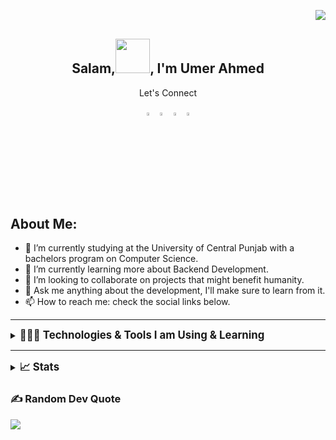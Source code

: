 <img align="right" src="https://visitor-badge.glitch.me/badge?page_id=umerahmedsabri.umerahmedsabri" /><br/>

<h2 align="center"> Salam,<img src="https://github.com/mitul3737/mitul3737/blob/main/Wave.gif" height="55px" width="55px">, I'm Umer Ahmed</h2>

<div align="center" id='let-connect'>
 <p>Let's Connect</p>
 <a href="https://www.linkedin.com/in/umerahmedsabri/"><img src="https://img.icons8.com/color/48/000000/linkedin.png" width="3.5%"/></a>
 <a href="https://www.facebook.com/umerahmedsabri/"><img src="https://img.icons8.com/fluent/48/000000/facebook-new.png" width="3.5%"/></a>
 <a href="https://www.instagram.com/umerahmedsabri/"><img src="https://img.icons8.com/fluent/48/000000/instagram-new.png" width="3.5%"/></a>
 <a href="mailto:umerahmed996@gmail.com"> <img src="https://img.icons8.com/fluent/48/000000/gmail.png" width="3.5%"/></a>
</div>

## About Me:
- 🔭 I’m currently studying at the University of Central Punjab with a bachelors program on Computer Science.<br>
- 🌱 I’m currently learning more about Backend Development.<br>
- 👯 I’m looking to collaborate on projects that might benefit humanity.<br>
- 💬 Ask me anything about the development, I'll make sure to learn from it.<br>
- 📫 How to reach me: check the social links below.

---

<details>
<summary><big><strong>👨🏻‍💻 Technologies & Tools I am Using & Learning</strong></big></summary>

#### Programming Languages

![C++](https://img.shields.io/badge/c++-%2300599C.svg?style=for-the-badge&logo=c%2B%2B&logoColor=white) ![C#](https://img.shields.io/badge/c%23-%23239120.svg?style=for-the-badge&logo=c-sharp&logoColor=white) ![Java](https://img.shields.io/badge/java-%23ED8B00.svg?style=for-the-badge&logo=java&logoColor=white) ![Python](https://img.shields.io/badge/python-3670A0?style=for-the-badge&logo=python&logoColor=ffdd54)

#### Frameworks & Libraries

![.Net](https://img.shields.io/badge/.NET-5C2D91?style=for-the-badge&logo=.net&logoColor=white)

#### Databases

![MySQL](https://img.shields.io/badge/mysql-%2300f.svg?style=for-the-badge&logo=mysql&logoColor=white&color=black) ![MicrosoftSQLServer](https://img.shields.io/badge/Microsoft%20SQL%20Sever-CC2927?style=for-the-badge&logo=microsoft%20sql%20server&logoColor=white)

#### Version Control

![Git](https://img.shields.io/badge/git-%23F05033.svg?style=for-the-badge&logo=git&logoColor=white) ![GitHub](https://img.shields.io/badge/github-%23121011.svg?style=for-the-badge&logo=github&logoColor=white)

#### IDEs/Editors
  
![Visual Studio Code](https://img.shields.io/badge/VisualStudioCode-0078d7.svg?style=for-the-badge&logo=visual-studio-code&logoColor=white) ![Visual Studio](https://img.shields.io/badge/VisualStudio-5C2D91.svg?style=for-the-badge&logo=visual-studio&logoColor=white)

#### Operating System
 
![Windows 10](https://img.shields.io/badge/Windows-0078D6?style=for-the-badge&logo=windows&logoColor=white)&nbsp;![Ubuntu](https://img.shields.io/badge/Ubuntu-E95420?style=for-the-badge&logo=ubuntu&logoColor=white)

</details>

---

<details>
<summary><big><strong>📈 Stats</big></summary>

![](https://github-readme-stats.vercel.app/api?username=umerahmedsabri&theme=tokyonight&hide_border=false&include_all_commits=true&count_private=false)<br/>
![](https://github-readme-streak-stats.herokuapp.com/?user=umerahmedsabri&theme=tokyonight&hide_border=false)<br/>
![](https://github-readme-stats.vercel.app/api/top-langs/?username=umerahmedsabri&theme=tokyonight&hide_border=false&include_all_commits=true&count_private=false&layout=compact)

</details>


### ✍️ Random Dev Quote
![](https://quotes-github-readme.vercel.app/api?type=horizontal&theme=radical)
 
